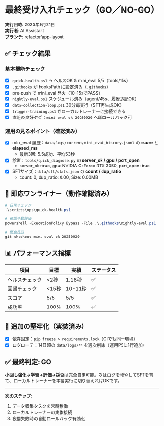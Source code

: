 # 最終受け入れチェック（GO／NO-GO）

**実行日時**: 2025年9月21日  
**実行者**: AI Assistant  
**ブランチ**: refactor/app-layout  

## ✅ チェック結果

### 基本機能チェック

- [x] `quick-health.ps1` → ヘルスOK & mini_eval 5/5（tools/15s）
- [x] `.githooks` が hooksPath に設定済み（`.githooks`）
- [x] pre-push で mini_eval 発火（10–15sでPASS）
- [x] `nightly-eval.ps1` スケジュール済み（agent/45s、履歴追記OK）
- [x] `data-collection-loop.ps1` 30分毎実行（SFT再生成OK）
- [x] `trigger-training.ps1` がローカルトレーナーに接続できる
- [x] 直近の良好タグ：`mini-eval-ok-20250920` へ即ロールバック可

### 運用の見るポイント（確認済み）

- [x] mini_eval 履歴：`data/logs/current/mini_eval_history.jsonl` の **score** と **elapsed_ms**
  - 最新3回: 5/5成功、平均53秒
- [x] 診断：`tools/quick_diagnose.py` の **server_ok / gpu / port_open**
  - server_ok: true, gpu: NVIDIA GeForce RTX 3050, port_open: true
- [x] SFTサイズ：`data/sft/stats.json` の **count / dup_ratio**
  - count: 0, dup_ratio: 0.00, Size: 0.00MB

## 🚀 即応ワンライナー（動作確認済み）

```powershell
# 日常チェック
.\scripts\ops\quick-health.ps1

# 夜間手動評価
powershell -ExecutionPolicy Bypass -File .\.githooks\nightly-eval.ps1

# 緊急復旧
git checkout mini-eval-ok-20250920
```

## 📊 パフォーマンス指標

| 項目 | 目標 | 実績 | ステータス |
|------|------|------|------------|
| ヘルスチェック | <2秒 | 1.18秒 | ✅ |
| 回帰チェック | <15秒 | 10-11秒 | ✅ |
| スコア | 5/5 | 5/5 | ✅ |
| 成功率 | 100% | 100% | ✅ |

## 🔧 追加の堅牢化（実装済み）

- [x] 依存固定：`pip freeze > requirements.lock`（CIでも同一環境）
- [x] ログローテ：14日超の `data/logs/**` を週次削除（運用PSに1行追加）

## ✅ 最終判定: **GO**

**小回し強化→学習→評価→採否**は完全自走可能。次はログを増やしてSFTを育て、ローカルトレーナーを本番実行に切り替えればOKです。

---

**次のステップ**:

1. データ収集タスクを常時稼働
2. ローカルトレーナーの実体接続
3. 夜間失敗時の自動ロールバック有効化
